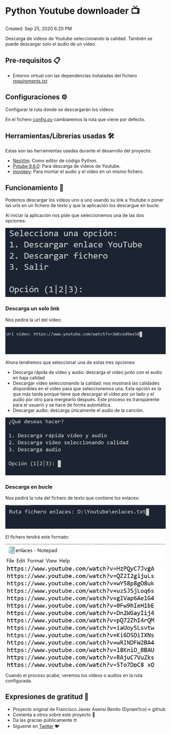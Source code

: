 # Python Youtube downloader 📺

Created: Sep 25, 2020 6:20 PM

Descarga de vídeos de Youtube seleccionando la calidad. También se puede descargar solo el audio de un vídeo.

## Pre-requisitos 📋

- Entorno virtual con las dependencias instaladas del fichero [requirements.txt](requirements.txt)

## Configuraciones ⚙️

Configurar la ruta donde se descargarán los vídeos:

En el fichero [config.py](python_youtube_downloader/config.py) cambiaremos la ruta que viene por defecto.

## Herramientas/Librerías usadas 🛠️

Estas son las herramientas usadas durante el desarrollo del proyecto:

- [NeoVim](https://neovim.io/): Como editor de código Python.
- [Pytube 9.6.0](https://python-pytube.readthedocs.io/en/latest/): Para descarga de vídeos de Youtube.
- [moviepy](https://pypi.org/project/moviepy/): Para montar el audio y el vídeo en un mismo fichero.

## Funcionamiento 🔧

Podemos descargar los vídeos uno a uno usando su link a Youtube o poner las urls en un fichero de texto y que la aplicación los descargue en bucle.

Al iniciar la aplicación nos pide que seleccionemos una de las dos opciones:

![Python%20Youtube%20downloader%20950958136b7941818d625833951a1a95/Capture.png](Python%20Youtube%20downloader%20950958136b7941818d625833951a1a95/Capture.png)

### Descarga un solo link

Nos pedirá la url del vídeo:

![Python%20Youtube%20downloader%20950958136b7941818d625833951a1a95/Capture%201.png](Python%20Youtube%20downloader%20950958136b7941818d625833951a1a95/Capture%201.png)

Ahora tendremos que seleccionar una de estas tres opciones:

- Descarga rápida de vídeo y audio: descarga el vídeo junto con el audio en baja calidad
- Descargar vídeo seleccionando la calidad: nos mostrará las calidades disponibles en el vídeo para que seleccionemos una. Esta opción es la que más tarda porque tiene que descargar el vídeo por un lado y el audio por otro para mergearlo después. Este proceso es transparente para el usuario y se hace de forma automática.
- Descargar audio: descarga únicamente el audio de la canción.

![Python%20Youtube%20downloader%20950958136b7941818d625833951a1a95/Capture%202.png](Python%20Youtube%20downloader%20950958136b7941818d625833951a1a95/Capture%202.png)

### Descarga en bucle

Nos pedirá la ruta del fichero de texto que contiene los enlaces:

![Python%20Youtube%20downloader%20950958136b7941818d625833951a1a95/Capture%203.png](Python%20Youtube%20downloader%20950958136b7941818d625833951a1a95/Capture%203.png)

El fichero tendrá este formato:

![Python%20Youtube%20downloader%20950958136b7941818d625833951a1a95/Capture%204.png](Python%20Youtube%20downloader%20950958136b7941818d625833951a1a95/Capture%204.png)

Cuando el proceso acabe, veremos los vídeos o audios en la ruta configurada.

## Expresiones de gratitud 🎁

- Proyecto original de Francisco Javier Asensi Benito (Dynam1co)-> github
- Comenta a otros sobre este proyecto 📢
- Da las gracias públicamente 🤓
- Sígueme en [Twitter](https://twitter.com/AsensiFj) 🐦